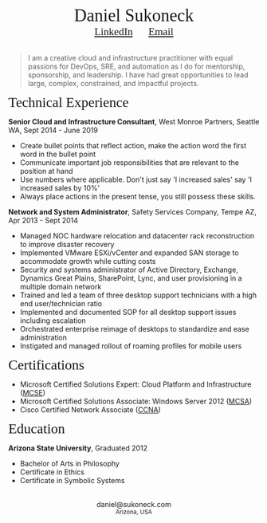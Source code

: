 <!-- 
Source code by github.com/sukoneck/resume is hosted by GitHub Pages
Site template by www.monique.tech/the-art-of-markdown
Favicon made by www.flaticon.com/authors/smashicons from www.flaticon.com is licensed by creativecommons.org/licenses/by/3.0/
-->



<center><span style="font-family:Didot; font-size:2.5em;">   
   Daniel Sukoneck
   </span></center>
<center><span style="font-family:Didot; font-size:1.5em;">
   <a href="https://www.sukoneck.com" target="_blank">LinkedIn</a>
   &nbsp;&nbsp;&nbsp;&nbsp;
   <a href="mailto:daniel@sukoneck.com">Email</a>
   </span></center>
<br />




> I am a creative cloud and infrastructure practitioner with equal passions for DevOps, SRE, and automation as I do for mentorship, sponsorship, and leadership. I have had great opportunities to lead large, complex, constrained, and impactful projects. 




<span style="font-family:Didot; font-size:2em;">Technical Experience</span>
<br />

**Senior Cloud and Infrastructure Consultant**,  West Monroe Partners,  Seattle WA,  Sept 2014 - June 2019
 * Create bullet points that reflect action, make the action word the first word in the bullet point
 * Communicate important job responsibilities that are relevant to the position at hand
 * Use numbers where applicable. Don't just say 'I increased sales' say 'I increased sales by 10%'
 * Always place actions in the present tense, you still possess these skills.

**Network and System Administrator**,  Safety Services Company,  Tempe AZ,  Apr 2013 - Sept 2014
 * Managed NOC hardware relocation and datacenter rack reconstruction to improve disaster recovery
 * Implemented VMware ESXi/vCenter and expanded SAN storage to accommodate growth while cutting costs
 * Security and systems administrator of Active Directory, Exchange, Dynamics Great Plains, SharePoint, Lync, and user provisioning in a multiple domain network
 * Trained and led a team of three desktop support technicians with a high end user/technician ratio 
 * Implemented and documented SOP for all desktop support issues including escalation 
 * Orchestrated enterprise reimage of desktops to standardize and ease administration
 * Instigated and managed rollout of roaming profiles for mobile users




<span style="font-family:Didot; font-size:2em;">Certifications</span>
<br />

 * Microsoft Certified Solutions Expert: Cloud Platform and Infrastructure (<a href="https://www.youracclaim.com/badges/5be9a88b-9ca7-4271-b819-1a22ec7c3ed2/public_url" target="_blank">MCSE</a>) 
 * Microsoft Certified Solutions Associate: Windows Server 2012 (<a href="https://www.youracclaim.com/badges/b9f23041-35f5-429e-a10b-69fc4fcd4765/public_url" target="_blank">MCSA</a>) 
 * Cisco Certified Network Associate (<a href="https://www.youracclaim.com/badges/54a8a8a7-9309-4cef-9ae5-beffef77e117/public_url" target="_blank">CCNA</a>) 




<span style="font-family:Didot; font-size:2em;">Education</span>
<br />

**Arizona State University**,  Graduated 2012
 * Bachelor of Arts in Philosophy
 * Certificate in Ethics
 * Certificate in Symbolic Systems




<footer>
   <br />
   <center>daniel@sukoneck.com<br /><small>Arizona, USA</small></center>
   <br />
</footer>

